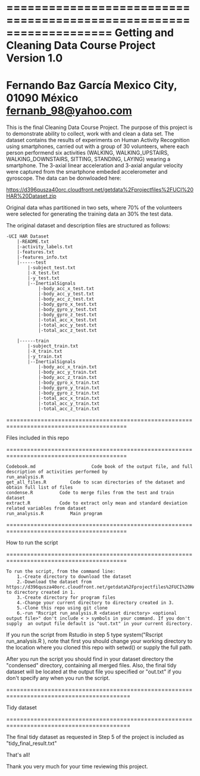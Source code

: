 ===================================================================
Getting and Cleaning Data Course Project
Version 1.0
===================================================================
Fernando Baz García
Mexico City, 01090 México
fernanb_98@yahoo.com
===================================================================

This is the final Cleaning Data Course Project. The purpose of this project is to demonstrate ability to collect, work with and clean a data set. The dataset contains the results of experiments on Human Activity Recognition using smartphones, carried out with a group of 30 volunteers, where each person performend six activities (WALKING, WALKING_UPSTAIRS, WALKING_DOWNSTAIRS, SITTING, STANDING, LAYING) wearing a smartphone. The 3-axial linear acceleration and 3-axial angular velocity were captured from the smartphone embeded accelerometer and gyroscope. The data can be donwloaded here:

https://d396qusza40orc.cloudfront.net/getdata%2Fprojectfiles%2FUCI%20HAR%20Dataset.zip

Original data whas partitioned in two sets, where 70% of the volunteers were selected for generating the training data an 30% the test data.

The original dataset and description files are structured as follows:

	-UCI HAR Dataset   
		|-README.txt 
		|-activity_labels.txt 
		|-features.txt
		|-features_info.txt
		|------test
			|-subject_test.txt
			|-X_test.txt
			|-y_test.txt
			|--InertialSignals
				|-body_acc_x_test.txt
				|-body_acc_y_test.txt
				|-body_acc_z_test.txt
				|-body_gyro_x_test.txt
				|-body_gyro_y_test.txt
				|-body_gyro_z_test.txt
				|-total_acc_x_test.txt
				|-total_acc_y_test.txt
				|-total_acc_z_test.txt

		|------train
			|-subject_train.txt
			|-X_train.txt
			|-y_train.txt
			|--InertialSignals
				|-body_acc_x_train.txt
				|-body_acc_y_train.txt
				|-body_acc_z_train.txt
				|-body_gyro_x_train.txt
				|-body_gyro_y_train.txt
				|-body_gyro_z_train.txt
				|-total_acc_x_train.txt
				|-total_acc_y_train.txt
				|-total_acc_z_train.txt

=========================================================================================

Files included in this repo

=========================================================================================

	Codebook.md                     Code book of the output file, and full description of activities performed by 						run_analysis.R       					
	get_all_files.R			Code to scan directories of the dataset and obtain full list of files 
	condense.R			Code to merge files from the test and train dataset
	extract.R			Code to extract only mean and standard deviation related variables from dataset
	run_analysis.R			Main program 

=========================================================================================

How to run the script

=========================================================================================



	To run the script, from the command line:
		1.-Create directory to download the dataset 
		2.-Download the dataset from https://d396qusza40orc.cloudfront.net/getdata%2Fprojectfiles%2FUCI%20HAR%20Dataset.zip to directory created in 1.
		3.-Create directory for program files
		4.-Change your current directory to directory created in 3.
		5.-Clone this repo using git clone
		6.-run "Rscript run_analysis.R <dataset directory> <optional output file>" don't include < > symbols in your command. If you don't supply  an output file default is "out.txt" in your current directory.


If you run the script from Rstudio in step 5 type system("Rscript run_analysis.R <dataset directory> <optional output file>), note that first you should change your working directory to the location where you cloned this repo with setwd() or supply the full path. 

After you run the script you should find in your dataset directory the "condensed" directory, containing all merged files. 
Also, the final tidy dataset will be located at the output file you specified or "out.txt" if you don't specify any when you run the script.

==========================================================================================

Tidy dataset

==========================================================================================

The final tidy dataset as requested in Step 5 of the project is included as "tidy_final_result.txt"



That's all!

Thank you very much for your time reviewing this project.











